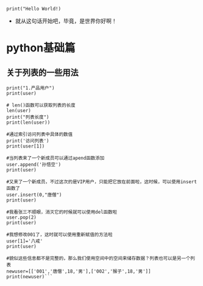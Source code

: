  `print("Hello World!)`
*   就从这句话开始吧，毕竟，是世界你好啊！ 
# python基础篇
## 关于列表的一些用法
```user=['001','张三','男',18]
print("1.产品用户")
print(user)

# len()函数可以获取列表的长度
len(user)
print("列表长度")
print(len(user))

#通过索引访问列表中具体的数值
print('访问列表')
print(user[1])

#当列表来了一个新成员可以通过apend函数添加
user.append('孙悟空')
print(user)

#又来了一个新成员，不过这次的是VIP用户，只能把它放在前面啦，这时候，可以使用insert函数了
user.insert(0,"唐僧")
print(user)

#我看张三不顺眼，消灭它的时候就可以使用del函数啦
user.pop(2)
print(user)

#我想修改001了，这时就可以使用重新赋值的方法啦
user[1]='八戒'
print(user)

#貌似这些信息都不是完整的，那么我们使用空间中的空间来储存数据？列表也可以是另一个列表
newuser=[['001','唐僧',18,'男'],['002','猴子',18,'男']]
print(newuser)```
